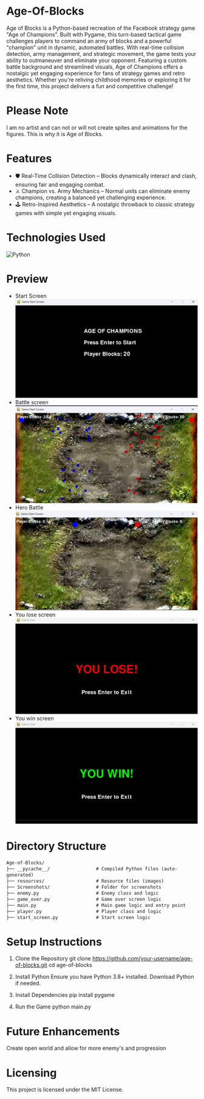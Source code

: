 # Age-Of-Blocks

Age of Blocks is a Python-based recreation of the Facebook strategy game "Age of Champions". Built with Pygame, this turn-based tactical game challenges players to command an army of blocks and a powerful "champion" unit in dynamic, automated battles. With real-time collision detection, army management, and strategic movement, the game tests your ability to outmaneuver and eliminate your opponent. Featuring a custom battle background and streamlined visuals, Age of Champions offers a nostalgic yet engaging experience for fans of strategy games and retro aesthetics. Whether you're reliving childhood memories or exploring it for the first time, this project delivers a fun and competitive challenge!

# Please Note

I am no artist and can not or will not create spites and animations for the figures. This is why it is Age of Blocks.

# Features

- 🛡 Real-Time Collision Detection – Blocks dynamically interact and clash, ensuring fair and engaging combat.
- ⚔ Champion vs. Army Mechanics – Normal units can eliminate enemy champions, creating a balanced yet challenging experience.
- 🕹 Retro-Inspired Aesthetics – A nostalgic throwback to classic strategy games with simple yet engaging visuals.

# Technologies Used
![Python](https://img.shields.io/badge/python-3670A0?style=for-the-badge&logo=python&logoColor=ffdd54)

# Preview

- Start Screen
![Project Screenshot](Screenshots/StartScreen.png)
- Battle screen
![Project Screenshot](Screenshots/BattleScreen.png)
- Hero Battle
![Project Screenshot](Screenshots/HeroBattle.png)
- You lose screen
![Project Screenshot](Screenshots/YouLoseScreen.png)
- You win screen
![Project Screenshot](Screenshots/YouWinScreen.png)

# Directory Structure

```
Age-of-Blocks/
├── __pycache__/                 # Compiled Python files (auto-generated)
├── resources/                   # Resource files (images)
├── Screenshots/                 # Folder for screenshots
├── enemy.py                     # Enemy class and logic
├── game_over.py                 # Game over screen logic
├── main.py                      # Main game logic and entry point
├── player.py                    # Player class and logic
├── start_screen.py              # Start screen logic

```

# Setup Instructions

1. Clone the Repository
git clone https://github.com/your-username/age-of-blocks.git
cd age-of-blocks

2. Install Python
Ensure you have Python 3.8+ installed.
Download Python if needed.

3. Install Dependencies
pip install pygame

4. Run the Game
python main.py

# Future Enhancements

Create open world and allow for more enemy's and progression

# Licensing
This project is licensed under the MIT License.
